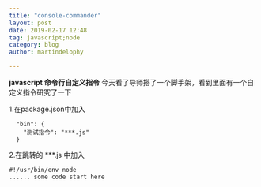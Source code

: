 ```yaml
---
title: "console-commander"
layout: post
date: 2019-02-17 12:48
tag: javascript;node
category: blog
author: martindelophy

---
```


**javascript 命令行自定义指令**
今天看了导师搭了一个脚手架，看到里面有一个自定义指令研究了一下

1.在package.json中加入
```
  "bin": {
    "测试指令": "***.js"
  }
```
2.在跳转的 ***.js 中加入
```
#!/usr/bin/env node
...... some code start here
```
